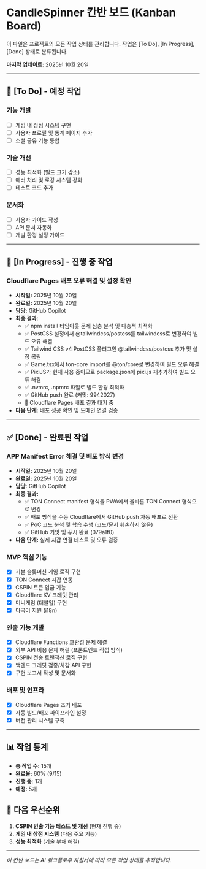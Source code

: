 # CandleSpinner 칸반 보드 (Kanban Board)

이 파일은 프로젝트의 모든 작업 상태를 관리합니다.
작업은 [To Do], [In Progress], [Done] 상태로 분류됩니다.

**마지막 업데이트:** 2025년 10월 20일

---

## 🚀 [To Do] - 예정 작업

### 기능 개발
- [ ] 게임 내 상점 시스템 구현
- [ ] 사용자 프로필 및 통계 페이지 추가
- [ ] 소셜 공유 기능 통합

### 기술 개선
- [ ] 성능 최적화 (빌드 크기 감소)
- [ ] 에러 처리 및 로깅 시스템 강화
- [ ] 테스트 코드 추가

### 문서화
- [ ] 사용자 가이드 작성
- [ ] API 문서 자동화
- [ ] 개발 환경 설정 가이드

---

## 🔄 [In Progress] - 진행 중 작업

### Cloudflare Pages 배포 오류 해결 및 설정 확인
- **시작일:** 2025년 10월 20일
- **완료일:** 2025년 10월 20일
- **담당:** GitHub Copilot
- **최종 결과:**
  - ✅ npm install 타임아웃 문제 심층 분석 및 다층적 최적화
  - ✅ PostCSS 설정에서 @tailwindcss/postcss를 tailwindcss로 변경하여 빌드 오류 해결
  - ✅ Tailwind CSS v4 PostCSS 플러그인 @tailwindcss/postcss 추가 및 설정 복원
  - ✅ Game.tsx에서 ton-core import를 @ton/core로 변경하여 빌드 오류 해결
  - ✅ PixiJS가 현재 사용 중이므로 package.json에 pixi.js 재추가하여 빌드 오류 해결
  - ✅ .nvmrc, .npmrc 파일로 빌드 환경 최적화
  - ✅ GitHub push 완료 (커밋: 9942027)
  - 🔄 Cloudflare Pages 배포 결과 대기 중
- **다음 단계:** 배포 성공 확인 및 도메인 연결 검증

---

## ✅ [Done] - 완료된 작업

### APP Manifest Error 해결 및 배포 방식 변경
- **시작일:** 2025년 10월 20일
- **완료일:** 2025년 10월 20일
- **담당:** GitHub Copilot
- **최종 결과:**
  - ✅ TON Connect manifest 형식을 PWA에서 올바른 TON Connect 형식으로 변경
  - ✅ 배포 방식을 수동 Cloudflare에서 GitHub push 자동 배포로 전환
  - ✅ PoC 코드 분석 및 학습 수행 (코드/문서 훼손하지 않음)
  - ✅ GitHub 커밋 및 푸시 완료 (079a1f0)
- **다음 단계:** 실제 지갑 연결 테스트 및 오류 검증

### MVP 핵심 기능
- [x] 기본 슬롯머신 게임 로직 구현
- [x] TON Connect 지갑 연동
- [x] CSPIN 토큰 입금 기능
- [x] Cloudflare KV 크레딧 관리
- [x] 미니게임 (더블업) 구현
- [x] 다국어 지원 (i18n)

### 인출 기능 개발
- [x] Cloudflare Functions 호환성 문제 해결
- [x] 외부 API 비용 문제 해결 (프론트엔드 직접 방식)
- [x] CSPIN 전송 트랜잭션 로직 구현
- [x] 백엔드 크레딧 검증/차감 API 구현
- [x] 구현 보고서 작성 및 문서화

### 배포 및 인프라
- [x] Cloudflare Pages 초기 배포
- [x] 자동 빌드/배포 파이프라인 설정
- [x] 버전 관리 시스템 구축

---

## 📊 작업 통계

- **총 작업 수:** 15개
- **완료율:** 60% (9/15)
- **진행 중:** 1개
- **예정:** 5개

## 🎯 다음 우선순위

1. **CSPIN 인출 기능 테스트 및 개선** (현재 진행 중)
2. **게임 내 상점 시스템** (다음 주요 기능)
3. **성능 최적화** (기술 부채 해결)

---

*이 칸반 보드는 AI 워크플로우 지침서에 따라 모든 작업 상태를 추적합니다.*